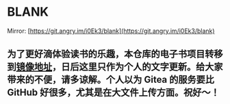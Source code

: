 # BLANK

Mirror: [https://git.angry.im/i0Ek3/blank](https://git.angry.im/i0Ek3/blank)

## 为了更好滴体验读书的乐趣，本仓库的电子书项目转移到[镜像地址](https://git.angry.im/i0Ek3/blank)，日后这里只作为个人的文字更新。给大家带来的不便，请多谅解。个人以为 Gitea 的服务要比 GitHub 好很多，尤其是在大文件上传方面。祝好～！

